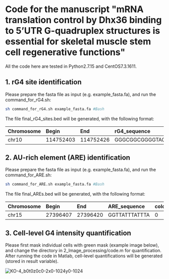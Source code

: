 Code for the manuscript "mRNA translation control by Dhx36 binding to 5’UTR G-quadruplex structures is essential for skeletal muscle stem cell regenerative functions"
===
All the code here are tested in Python2.7.15 and CentOS7.3.1611.
## 1. rG4 site identification
Please prepare the fasta file as input (e.g. example_fasta.fa), and run the command_for_rG4.sh:
```Bash
sh command_for_rG4.sh example_fasta.fa #Bash
```
The file final_rG4_sites.bed will be generated, with the following format:

| Chromosome | Begin | End | rG4_sequence | color | strand | rG4_type |
|:----- |:----- |:----- |:----- |:----- |:----- |:----- |
| chr10 | 114752403 | 114752426 | GGGCGGCGGGGTAGCGGCGGCGGG | 0 | - | Bulge |


## 2. AU-rich element (ARE) identification
Please prepare the fasta file as input (e.g. example_fasta.fa), and run the command_for_ARE.sh:
```Bash
sh command_for_ARE.sh example_fasta.fa #Bash
```
The file final_AREs.bed will be generated, with the following format:

| Chromosome | Begin | End | ARE_sequence | color | strand | ARE_class |
|:----- |:----- |:----- |:----- |:----- |:----- |:----- |
| chr15 | 27396407 | 27396420 | GGTTATTTATTTA | 0 | - | Class_two |

## 3. Cell-level G4 intensity quantification
Please first mask individual cells with green mask (example image below), and change the directory in 2_Image_processing/code.m for quantification. 
After running the code in Matlab, cell-level quantifications will be generated (stored in result variable).

![KO-4_b0t0z0c0-2x0-1024y0-1024](https://user-images.githubusercontent.com/40020029/112088866-858a7e00-8bcb-11eb-896c-faafb126cad0.jpg)
